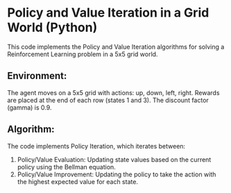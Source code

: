 # Policy and Value Iteration in a Grid World (Python)
This code implements the Policy and Value Iteration algorithms for solving a Reinforcement Learning problem in a 5x5 grid world.

## Environment:
The agent moves on a 5x5 grid with actions: up, down, left, right.
Rewards are placed at the end of each row (states 1 and 3).
The discount factor (gamma) is 0.9.
## Algorithm:
The code implements Policy Iteration, which iterates between:
1. Policy/Value Evaluation: Updating state values based on the current policy using the Bellman equation.
2. Policy/Value Improvement: Updating the policy to take the action with the highest expected value for each state.
